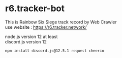 # r6.tracker-bot  
This is Rainbow Six Siege track record by Web Crawler  
use website : https://r6.tracker.network/  


node.js version 12 at least  
discord.js version 12  

```
npm install discord.js@12.5.1 request cheerio  
```
